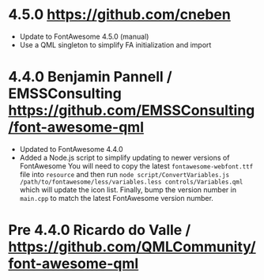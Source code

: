 # 4.5.0 https://github.com/cneben
- Update to FontAwesome 4.5.0 (manual)
- Use a QML singleton to simplify FA initialization and import

# 4.4.0 Benjamin Pannell / EMSSConsulting https://github.com/EMSSConsulting/font-awesome-qml
- Updated to FontAwesome 4.4.0
- Added a Node.js script to simplify updating to newer versions of FontAwesome
    You will need to copy the latest `fontawesome-webfont.ttf` file into `resource` and then run
    `node script/ConvertVariables.js /path/to/fontawesome/less/variables.less controls/Variables.qml`
    which will update the icon list. Finally, bump the version number in `main.cpp` to match the latest
    FontAwesome version number.

# Pre 4.4.0 Ricardo do Valle / https://github.com/QMLCommunity/font-awesome-qml
